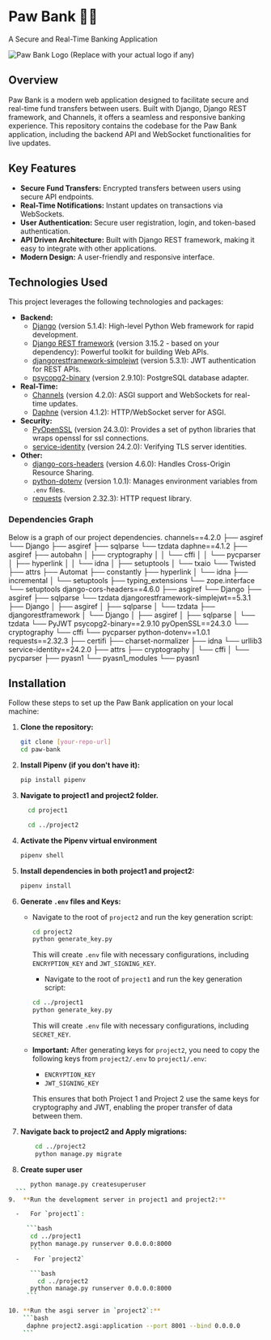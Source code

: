 # Paw Bank 🐾🏦

A Secure and Real-Time Banking Application

![Paw Bank Logo (Replace with your actual logo if any)](https://placehold.co/200x200?text=Paw+Bank+Logo&font=Montserrat)

## Overview

Paw Bank is a modern web application designed to facilitate secure and real-time fund transfers between users. Built with Django, Django REST framework, and Channels, it offers a seamless and responsive banking experience. This repository contains the codebase for the Paw Bank application, including the backend API and WebSocket functionalities for live updates.

## Key Features

-   **Secure Fund Transfers:** Encrypted transfers between users using secure API endpoints.
-   **Real-Time Notifications:** Instant updates on transactions via WebSockets.
-   **User Authentication:** Secure user registration, login, and token-based authentication.
-   **API Driven Architecture:** Built with Django REST framework, making it easy to integrate with other applications.
-   **Modern Design:** A user-friendly and responsive interface.

## Technologies Used

This project leverages the following technologies and packages:

-   **Backend:**
    -   [Django](https://www.djangoproject.com/) (version 5.1.4): High-level Python Web framework for rapid development.
    -   [Django REST framework](https://www.django-rest-framework.org/) (version 3.15.2 - based on your dependency): Powerful toolkit for building Web APIs.
    -   [djangorestframework-simplejwt](https://github.com/jazzband/djangorestframework-simplejwt) (version 5.3.1): JWT authentication for REST APIs.
    -   [psycopg2-binary](https://pypi.org/project/psycopg2-binary/) (version 2.9.10): PostgreSQL database adapter.
-   **Real-Time:**
    -   [Channels](https://channels.readthedocs.io/en/stable/) (version 4.2.0): ASGI support and WebSockets for real-time updates.
    -   [Daphne](https://daphne.readthedocs.io/en/latest/) (version 4.1.2): HTTP/WebSocket server for ASGI.
-   **Security:**
    -   [PyOpenSSL](https://pypi.org/project/pyOpenSSL/) (version 24.3.0): Provides a set of python libraries that wraps openssl for ssl connections.
    -   [service-identity](https://pypi.org/project/service-identity/) (version 24.2.0):  Verifying TLS server identities.
-   **Other:**
    -   [django-cors-headers](https://github.com/adamchainz/django-cors-headers) (version 4.6.0): Handles Cross-Origin Resource Sharing.
    -   [python-dotenv](https://github.com/theskumar/python-dotenv) (version 1.0.1): Manages environment variables from `.env` files.
    -   [requests](https://pypi.org/project/requests/) (version 2.32.3): HTTP request library.

### Dependencies Graph

Below is a graph of our project dependencies.
channels==4.2.0
├── asgiref
└── Django
├── asgiref
├── sqlparse
└── tzdata
daphne==4.1.2
├── asgiref
├── autobahn
│ ├── cryptography
│ │ └── cffi
│ │ └── pycparser
│ ├── hyperlink
│ │ └── idna
│ ├── setuptools
│ └── txaio
└── Twisted
├── attrs
├── Automat
├── constantly
├── hyperlink
│ └── idna
├── incremental
│ └── setuptools
├── typing_extensions
└── zope.interface
└── setuptools
django-cors-headers==4.6.0
├── asgiref
└── Django
├── asgiref
├── sqlparse
└── tzdata
djangorestframework-simplejwt==5.3.1
├── Django
│ ├── asgiref
│ ├── sqlparse
│ └── tzdata
├── djangorestframework
│ └── Django
│ ├── asgiref
│ ├── sqlparse
│ └── tzdata
└── PyJWT
psycopg2-binary==2.9.10
pyOpenSSL==24.3.0
└── cryptography
└── cffi
└── pycparser
python-dotenv==1.0.1
requests==2.32.3
├── certifi
├── charset-normalizer
├── idna
└── urllib3
service-identity==24.2.0
├── attrs
├── cryptography
│ └── cffi
│ └── pycparser
├── pyasn1
└── pyasn1_modules
└── pyasn1

## Installation

Follow these steps to set up the Paw Bank application on your local machine:

1.  **Clone the repository:**

    ```bash
    git clone [your-repo-url]
    cd paw-bank
    ```

2.  **Install Pipenv (if you don't have it):**

    ```bash
    pip install pipenv
    ```

3. **Navigate to project1 and project2 folder.**

    ```bash
      cd project1
    ```

    ```bash
      cd ../project2
    ```
4.  **Activate the Pipenv virtual environment**

    ```bash
    pipenv shell
    ```
5.  **Install dependencies in both project1 and project2:**

    ```bash
    pipenv install
    ```
6.  **Generate `.env` files and Keys:**

    -   Navigate to the root of `project2` and run the key generation script:

        ```bash
        cd project2
        python generate_key.py
        ```
        This will create `.env` file with necessary configurations, including `ENCRYPTION_KEY` and `JWT_SIGNING_KEY`.
         -   Navigate to the root of `project1` and run the key generation script:

        ```bash
        cd ../project1
        python generate_key.py
        ```
        This will create `.env` file with necessary configurations, including `SECRET_KEY`.

    -   **Important:** After generating keys for `project2`, you need to copy the following keys from `project2/.env` to `project1/.env`:

        -   `ENCRYPTION_KEY`
        -   `JWT_SIGNING_KEY`

        This ensures that both Project 1 and Project 2 use the same keys for cryptography and JWT, enabling the proper transfer of data between them.

7. **Navigate back to project2 and Apply migrations:**
    ```bash
        cd ../project2
        python manage.py migrate
    ```
8.  **Create super user**
  ```bash
        python manage.py createsuperuser
    ```
9.  **Run the development server in project1 and project2:**

    -   For `project1`:

       ```bash
        cd ../project1
        python manage.py runserver 0.0.0.0:8000
        ```
    -    For `project2`

        ```bash
          cd ../project2
        python manage.py runserver 0.0.0.0:8000
       ```

10. **Run the asgi server in `project2`:**
      ```bash
       daphne project2.asgi:application --port 8001 --bind 0.0.0.0
      ```
